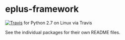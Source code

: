 eplus-framework
===============
[![Travis](https://img.shields.io/travis/jamiebull1/eplus-framework/master.svg)](https://travis-ci.org/jamiebull1/eplus-framework)
 for Python 2.7 on Linux via Travis

See the individual packages for their own README files.
